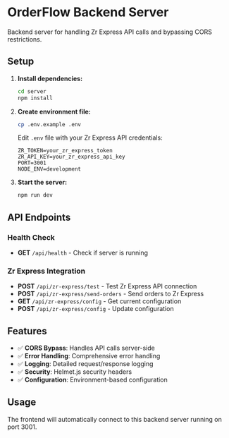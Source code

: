 # OrderFlow Backend Server

Backend server for handling Zr Express API calls and bypassing CORS restrictions.

## Setup

1. **Install dependencies:**
   ```bash
   cd server
   npm install
   ```

2. **Create environment file:**
   ```bash
   cp .env.example .env
   ```
   
   Edit `.env` file with your Zr Express API credentials:
   ```
   ZR_TOKEN=your_zr_express_token
   ZR_API_KEY=your_zr_express_api_key
   PORT=3001
   NODE_ENV=development
   ```

3. **Start the server:**
   ```bash
   npm run dev
   ```

## API Endpoints

### Health Check
- **GET** `/api/health` - Check if server is running

### Zr Express Integration
- **POST** `/api/zr-express/test` - Test Zr Express API connection
- **POST** `/api/zr-express/send-orders` - Send orders to Zr Express
- **GET** `/api/zr-express/config` - Get current configuration
- **POST** `/api/zr-express/config` - Update configuration

## Features

- ✅ **CORS Bypass**: Handles API calls server-side
- ✅ **Error Handling**: Comprehensive error handling
- ✅ **Logging**: Detailed request/response logging
- ✅ **Security**: Helmet.js security headers
- ✅ **Configuration**: Environment-based configuration

## Usage

The frontend will automatically connect to this backend server running on port 3001.
